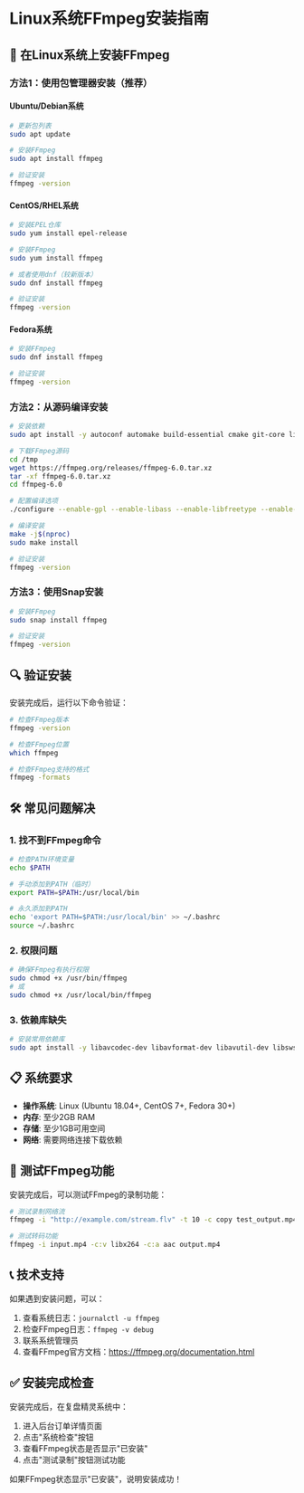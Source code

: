 # Linux系统FFmpeg安装指南

## 🐧 在Linux系统上安装FFmpeg

### 方法1：使用包管理器安装（推荐）

#### Ubuntu/Debian系统
```bash
# 更新包列表
sudo apt update

# 安装FFmpeg
sudo apt install ffmpeg

# 验证安装
ffmpeg -version
```

#### CentOS/RHEL系统
```bash
# 安装EPEL仓库
sudo yum install epel-release

# 安装FFmpeg
sudo yum install ffmpeg

# 或者使用dnf（较新版本）
sudo dnf install ffmpeg

# 验证安装
ffmpeg -version
```

#### Fedora系统
```bash
# 安装FFmpeg
sudo dnf install ffmpeg

# 验证安装
ffmpeg -version
```

### 方法2：从源码编译安装

```bash
# 安装依赖
sudo apt install -y autoconf automake build-essential cmake git-core libass-dev libfreetype6-dev libgnutls28-dev libmp3lame-dev libsdl2-dev libtool libva-dev libvdpau-dev libvorbis-dev libxcb1-dev libxcb-shm0-dev libxcb-xfixes0-dev meson ninja-build pkg-config texinfo wget yasm zlib1g-dev

# 下载FFmpeg源码
cd /tmp
wget https://ffmpeg.org/releases/ffmpeg-6.0.tar.xz
tar -xf ffmpeg-6.0.tar.xz
cd ffmpeg-6.0

# 配置编译选项
./configure --enable-gpl --enable-libass --enable-libfreetype --enable-libmp3lame --enable-libvorbis --enable-libx264 --enable-libx265 --enable-libvpx --enable-libfdk-aac --enable-libopus --enable-libtheora --enable-libvorbis --enable-libxvid --enable-libx264 --enable-libx265 --enable-libvpx --enable-libfdk-aac --enable-libopus --enable-libtheora --enable-libvorbis --enable-libxvid

# 编译安装
make -j$(nproc)
sudo make install

# 验证安装
ffmpeg -version
```

### 方法3：使用Snap安装

```bash
# 安装FFmpeg
sudo snap install ffmpeg

# 验证安装
ffmpeg -version
```

## 🔍 验证安装

安装完成后，运行以下命令验证：

```bash
# 检查FFmpeg版本
ffmpeg -version

# 检查FFmpeg位置
which ffmpeg

# 检查FFmpeg支持的格式
ffmpeg -formats
```

## 🛠️ 常见问题解决

### 1. 找不到FFmpeg命令
```bash
# 检查PATH环境变量
echo $PATH

# 手动添加到PATH（临时）
export PATH=$PATH:/usr/local/bin

# 永久添加到PATH
echo 'export PATH=$PATH:/usr/local/bin' >> ~/.bashrc
source ~/.bashrc
```

### 2. 权限问题
```bash
# 确保FFmpeg有执行权限
sudo chmod +x /usr/bin/ffmpeg
# 或
sudo chmod +x /usr/local/bin/ffmpeg
```

### 3. 依赖库缺失
```bash
# 安装常用依赖库
sudo apt install -y libavcodec-dev libavformat-dev libavutil-dev libswscale-dev libavresample-dev
```

## 📋 系统要求

- **操作系统**: Linux (Ubuntu 18.04+, CentOS 7+, Fedora 30+)
- **内存**: 至少2GB RAM
- **存储**: 至少1GB可用空间
- **网络**: 需要网络连接下载依赖

## 🚀 测试FFmpeg功能

安装完成后，可以测试FFmpeg的录制功能：

```bash
# 测试录制网络流
ffmpeg -i "http://example.com/stream.flv" -t 10 -c copy test_output.mp4

# 测试转码功能
ffmpeg -i input.mp4 -c:v libx264 -c:a aac output.mp4
```

## 📞 技术支持

如果遇到安装问题，可以：

1. 查看系统日志：`journalctl -u ffmpeg`
2. 检查FFmpeg日志：`ffmpeg -v debug`
3. 联系系统管理员
4. 查看FFmpeg官方文档：https://ffmpeg.org/documentation.html

## ✅ 安装完成检查

安装完成后，在复盘精灵系统中：

1. 进入后台订单详情页面
2. 点击"系统检查"按钮
3. 查看FFmpeg状态是否显示"已安装"
4. 点击"测试录制"按钮测试功能

如果FFmpeg状态显示"已安装"，说明安装成功！
